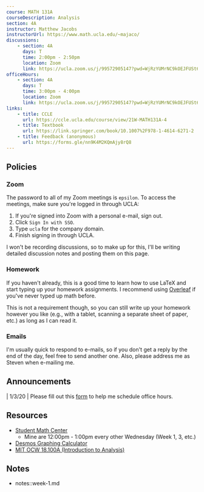 ```yaml
---
course: MATH 131A
courseDescription: Analysis
section: 4A
instructor: Matthew Jacobs
instructorUrl: https://www.math.ucla.edu/~majaco/
discussions:
    - section: 4A
      days: T
      time: 2:00pm - 2:50pm
      location: Zoom
      link: https://ucla.zoom.us/j/99572905147?pwd=WjRzYUMrNC9kOEJFUSt6aWdiQSs3UT09
officeHours:
    - section: 4A
      days: T
      time: 3:00pm - 4:00pm
      location: Zoom
      link: https://ucla.zoom.us/j/99572905147?pwd=WjRzYUMrNC9kOEJFUSt6aWdiQSs3UT09
links:
    - title: CCLE
      url: https://ccle.ucla.edu/course/view/21W-MATH131A-4
    - title: Textbook
      url: https://link.springer.com/book/10.1007%2F978-1-4614-6271-2
    - title: Feedback (anonymous)
      url: https://forms.gle/nn9K4M2KQmAjy8rQ8
---
```


## Policies

### Zoom

The password to all of my Zoom meetings is `epsilon`. To access the meetings, make sure you're logged in through UCLA:

1. If you're signed into Zoom with a personal e-mail, sign out.
2. Click `Sign In with SSO`.
3. Type `ucla` for the company domain.
4. Finish signing in through UCLA.

I won't be recording discussions, so to make up for this, I'll be writing detailed discussion notes and posting them on this page.

### Homework

If you haven't already, this is a good time to learn how to use LaTeX and start typing up your homework assignments. I recommend using [Overleaf](https://www.overleaf.com/) if you've never typed up math before.

This is not a requirement though, so you can still write up your homework however you like (e.g., with a tablet, scanning a separate sheet of paper, etc.) as long as I can read it.

### Emails

I'm usually quick to respond to e-mails, so if you don't get a reply by the end of the day, feel free to send another one. Also, please address me as Steven when e-mailing me.

## Announcements

| 1/3/20 | Please fill out this [form](https://forms.gle/TncQfN5oDWPQbM8E9) to help me schedule office hours.

## Resources

-   [Student Math Center](https://ww3.math.ucla.edu/my-calendar/)
    -   Mine are 12:00pm - 1:00pm every other Wednesday (Week 1, 3, etc.)
-   [Desmos Graphing Calculator](https://www.desmos.com/calculator)
-   [MIT OCW 18.100A (Introduction to Analysis)](https://ocw.mit.edu/courses/mathematics/18-100a-introduction-to-analysis-fall-2012/)

## Notes

-   notes::week-1.md
